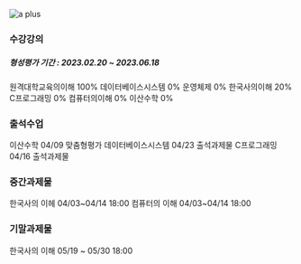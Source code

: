 ![a plus](https://user-images.githubusercontent.com/87438680/223911455-1d1a4b04-be53-490e-b9f7-89afab70d7a9.jpeg)

###  수강강의
##### 형성평가 기간 : 2023.02.20 ~ 2023.06.18
원격대학교육의이해 100%
데이터베이스시스템 0%
운영체제 0%
한국사의이해 20%
C프로그래밍 0%
컴퓨터의이해 0%
이산수학 0%

### 출석수업
이산수학 04/09 맞춤형평가
데이터베이스시스템 04/23 출석과제물
C프로그래밍 04/16 출석과제물

### 중간과제물
한국사의 이헤 04/03~04/14 18:00 
컴퓨터의 이해 04/03~04/14 18:00

### 기말과제물
한국사의 이해 05/19 ~ 05/30 18:00
